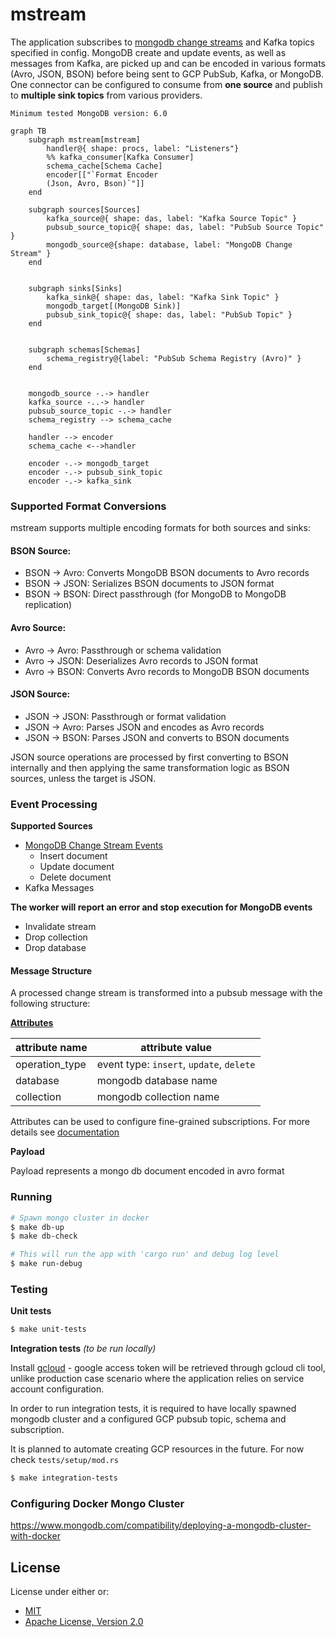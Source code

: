 mstream
===

The application subscribes to [mongodb change streams](https://www.mongodb.com/docs/manual/changeStreams/) and Kafka topics specified in config.
MongoDB create and update events, as well as messages from Kafka, are picked up and can be encoded in various formats (Avro, JSON, BSON) before being sent to GCP PubSub, Kafka, or MongoDB.
One connector can be configured to consume from **one source** and publish to **multiple sink topics** from various providers.

`Minimum tested MongoDB version: 6.0`

```mermaid
graph TB
    subgraph mstream[mstream]
        handler@{ shape: procs, label: "Listeners"}
        %% kafka_consumer[Kafka Consumer]
        schema_cache[Schema Cache]
        encoder[["`Format Encoder
        (Json, Avro, Bson)`"]]
    end

    subgraph sources[Sources]
        kafka_source@{ shape: das, label: "Kafka Source Topic" }
        pubsub_source_topic@{ shape: das, label: "PubSub Source Topic" }
        mongodb_source@{shape: database, label: "MongoDB Change Stream" }
    end


    subgraph sinks[Sinks]
        kafka_sink@{ shape: das, label: "Kafka Sink Topic" }
        mongodb_target[(MongoDB Sink)]
        pubsub_sink_topic@{ shape: das, label: "PubSub Topic" }
    end


    subgraph schemas[Schemas]
        schema_registry@{label: "PubSub Schema Registry (Avro)" }
    end


    mongodb_source -.-> handler
    kafka_source -..-> handler
    pubsub_source_topic -.-> handler
    schema_registry --> schema_cache

    handler --> encoder
    schema_cache <-->handler

    encoder -.-> mongodb_target
    encoder -.-> pubsub_sink_topic
    encoder -.-> kafka_sink
```

### Supported Format Conversions

mstream supports multiple encoding formats for both sources and sinks:

#### BSON Source:
- BSON → Avro: Converts MongoDB BSON documents to Avro records
- BSON → JSON: Serializes BSON documents to JSON format
- BSON → BSON: Direct passthrough (for MongoDB to MongoDB replication)

#### Avro Source:
- Avro → Avro: Passthrough or schema validation
- Avro → JSON: Deserializes Avro records to JSON format
- Avro → BSON: Converts Avro records to MongoDB BSON documents

#### JSON Source:
- JSON → JSON: Passthrough or format validation
- JSON → Avro: Parses JSON and encodes as Avro records
- JSON → BSON: Parses JSON and converts to BSON documents

JSON source operations are processed by first converting to BSON internally and then
applying the same transformation logic as BSON sources, unless the target is JSON.

### Event Processing

**Supported Sources**
* [MongoDB Change Stream Events](https://www.mongodb.com/docs/v6.0/reference/change-events/)
  * Insert document
  * Update document
  * Delete document
* Kafka Messages

**The worker will report an error and stop execution for MongoDB events**
* Invalidate stream
* Drop collection
* Drop database

#### Message Structure

A processed change stream is transformed into a pubsub message with the following structure:

**[Attributes](https://cloud.google.com/pubsub/docs/publisher#using-attributes)**

attribute name | attribute value
---------------| ----------------
operation_type | event type: `insert`, `update`, `delete`
database       | mongodb database name
collection     | mongodb collection name

Attributes can be used to configure fine-grained subscriptions. For more details see [documentation](https://cloud.google.com/pubsub/docs/subscription-message-filter#filtering_syntax)

**Payload**

Payload represents a mongo db document encoded in avro format

### Running

```sh
# Spawn mongo cluster in docker
$ make db-up
$ make db-check

# This will run the app with 'cargo run' and debug log level
$ make run-debug
```

### Testing

**Unit tests**

```sh
$ make unit-tests
```

**Integration tests** _(to be run locally)_

Install [gcloud](https://cloud.google.com/sdk/docs/install) - google access token will be retrieved through gcloud cli tool, unlike production case scenario where the application relies on service account configuration.

In order to run integration tests, it is required to have locally spawned mongodb cluster
and a configured GCP pubsub topic, schema and subscription.

It is planned to automate creating GCP resources in the future. For now check `tests/setup/mod.rs`

```sh
$ make integration-tests
```

### Configuring Docker Mongo Cluster
https://www.mongodb.com/compatibility/deploying-a-mongodb-cluster-with-docker

## License

License under either or:

* [MIT](LICENSE-MIT)
* [Apache License, Version 2.0](LICENSE-APACHE)
